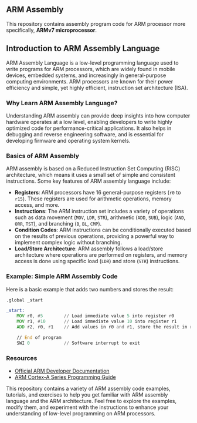## ARM Assembly
This repository contains assembly program code for ARM processor more specifically, **ARMv7 microprocessor**.

## Introduction to ARM Assembly Language

ARM Assembly Language is a low-level programming language used to write programs for ARM processors, which are widely found in mobile devices, embedded systems, and increasingly in general-purpose computing environments. ARM processors are known for their power efficiency and simple, yet highly efficient, instruction set architecture (ISA).

### Why Learn ARM Assembly Language?

Understanding ARM assembly can provide deep insights into how computer hardware operates at a low level, enabling developers to write highly optimized code for performance-critical applications. It also helps in debugging and reverse engineering software, and is essential for developing firmware and operating system kernels.

### Basics of ARM Assembly

ARM assembly is based on a Reduced Instruction Set Computing (RISC) architecture, which means it uses a small set of simple and consistent instructions. Some key features of ARM assembly language include:

- **Registers**: ARM processors have 16 general-purpose registers (`r0` to `r15`). These registers are used for arithmetic operations, memory access, and more.
- **Instructions**: The ARM instruction set includes a variety of operations such as data movement (`MOV`, `LDR`, `STR`), arithmetic (`ADD`, `SUB`), logic (`AND`, `ORR`, `TST`), and branching (`B`, `BL`, `CMP`).
- **Condition Codes**: ARM instructions can be conditionally executed based on the results of previous operations, providing a powerful way to implement complex logic without branching.
- **Load/Store Architecture**: ARM assembly follows a load/store architecture where operations are performed on registers, and memory access is done using specific load (`LDR`) and store (`STR`) instructions.

### Example: Simple ARM Assembly Code

Here is a basic example that adds two numbers and stores the result:

```asm
.global _start

_start:
    MOV r0, #5        // Load immediate value 5 into register r0
    MOV r1, #10       // Load immediate value 10 into register r1
    ADD r2, r0, r1    // Add values in r0 and r1, store the result in r2

    // End of program
    SWI 0             // Software interrupt to exit
```

### Resources

- [Official ARM Developer Documentation](https://developer.arm.com/documentation/)
- [ARM Cortex-A Series Programming Guide](https://developer.arm.com/ip-products/processors/cortex-a)

This repository contains a variety of ARM assembly code examples, tutorials, and exercises to help you get familiar with ARM assembly language and the ARM architecture. Feel free to explore the examples, modify them, and experiment with the instructions to enhance your understanding of low-level programming on ARM processors.

